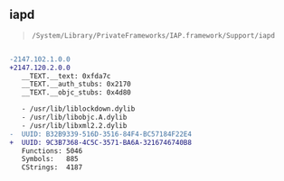 ## iapd

> `/System/Library/PrivateFrameworks/IAP.framework/Support/iapd`

```diff

-2147.102.1.0.0
+2147.120.2.0.0
   __TEXT.__text: 0xfda7c
   __TEXT.__auth_stubs: 0x2170
   __TEXT.__objc_stubs: 0x4d80

   - /usr/lib/liblockdown.dylib
   - /usr/lib/libobjc.A.dylib
   - /usr/lib/libxml2.2.dylib
-  UUID: B32B9339-516D-3516-84F4-BC57184F22E4
+  UUID: 9C3B7368-4C5C-3571-BA6A-3216746740B8
   Functions: 5046
   Symbols:   885
   CStrings:  4187

```
